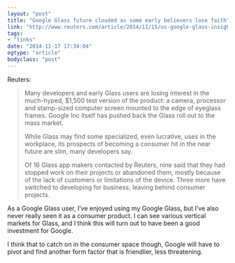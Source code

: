 ```yaml
---
layout: "post"
title: "Google Glass future clouded as some early believers lose faith"
link: "http://www.reuters.com/article/2014/11/15/us-google-glass-insight-idUSKCN0IY18E20141115"
tags: 
- "links"
date: "2014-11-17 17:34:04"
ogtype: "article"
bodyclass: "post"
---
```


Reuters:

> Many developers and early Glass users are losing interest in the much-hyped, $1,500 test version of the product: a camera, processor and stamp-sized computer screen mounted to the edge of eyeglass frames. Google Inc itself has pushed back the Glass roll out to the mass market.
> 
>  While Glass may find some specialized, even lucrative, uses in the workplace, its prospects of becoming a consumer hit in the near future are slim, many developers say.
> 
>  Of 16 Glass app makers contacted by Reuters, nine said that they had stopped work on their projects or abandoned them, mostly because of the lack of customers or limitations of the device. Three more have switched to developing for business, leaving behind consumer projects.

As a Google Glass user, I’ve enjoyed using my Google Glass, but I’ve also never really seen it as a consumer product. I can see various vertical markets for Glass, and I think this will turn out to have been a good investment for Google.

I think that to catch on in the consumer space though, Google will have to pivot and find another form factor that is friendlier, less threatening.